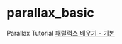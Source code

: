 # parallax_basic

Parallax Tutorial
<a href="ciellapluie.github.io/parallax_basic/parallax01.html">패럴럭스 배우기 - 기본</a>
